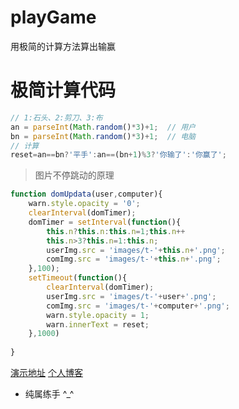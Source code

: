 # playGame
用极简的计算方法算出输赢
# 极简计算代码

```javascript
// 1:石头、2:剪刀、3:布
an = parseInt(Math.random()*3)+1;  // 用户
bn = parseInt(Math.random()*3)+1;  // 电脑
// 计算
reset=an==bn?'平手':an==(bn+1)%3?'你输了':'你赢了';
```
> 图片不停跳动的原理

```javascript
function domUpdata(user,computer){
    warn.style.opacity = '0';
    clearInterval(domTimer);
    domTimer = setInterval(function(){
        this.n?this.n:this.n=1;this.n++
        this.n>3?this.n=1:this.n;
        userImg.src = 'images/t-'+this.n+'.png';
        comImg.src = 'images/t-'+this.n+'.png';
    },100);
    setTimeout(function(){
        clearInterval(domTimer);
        userImg.src = 'images/t-'+user+'.png';
        comImg.src = 'images/t-'+computer+'.png';
        warn.style.opacity = 1;
        warn.innerText = reset;
    },1000)
    
}
```
[演示地址](http://www.stite.net/content/caseDemo/playGame/)
[个人博客](http://www.stite.net)
* 纯属练手  ^_^
